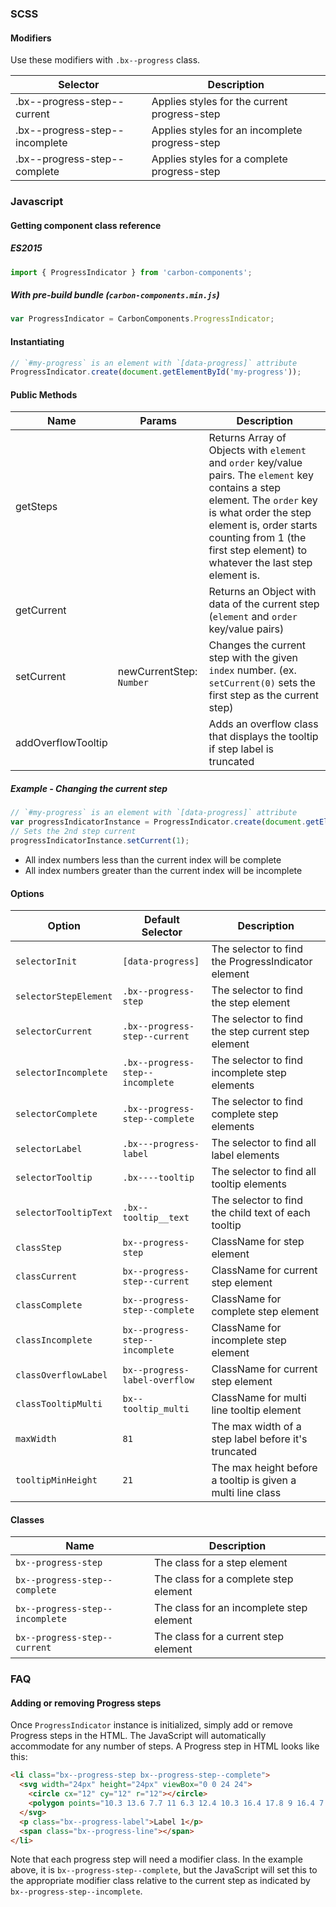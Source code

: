 ### SCSS

#### Modifiers

Use these modifiers with `.bx--progress` class.

| Selector                       | Description                                    |
| ------------------------------ | ---------------------------------------------- |
| .bx--progress-step--current    | Applies styles for the current progress-step   |
| .bx--progress-step--incomplete | Applies styles for an incomplete progress-step |
| .bx--progress-step--complete   | Applies styles for a complete progress-step    |

### Javascript

#### Getting component class reference

##### ES2015

```javascript
import { ProgressIndicator } from 'carbon-components';
```

##### With pre-build bundle (`carbon-components.min.js`)

```javascript
var ProgressIndicator = CarbonComponents.ProgressIndicator;
```

#### Instantiating

```javascript
// `#my-progress` is an element with `[data-progress]` attribute
ProgressIndicator.create(document.getElementById('my-progress'));
```

#### Public Methods

| Name               | Params                   | Description                                                                                                                                                                                                                                                    |
| ------------------ | ------------------------ | -------------------------------------------------------------------------------------------------------------------------------------------------------------------------------------------------------------------------------------------------------------- |
| getSteps           |                          | Returns Array of Objects with `element` and `order` key/value pairs. The `element` key contains a step element. The `order` key is what order the step element is, order starts counting from 1 (the first step element) to whatever the last step element is. |
| getCurrent         |                          | Returns an Object with data of the current step (`element` and `order` key/value pairs)                                                                                                                                                                        |
| setCurrent         | newCurrentStep: `Number` | Changes the current step with the given `index` number. (ex. `setCurrent(0)` sets the first step as the current step)                                                                                                                                          |
| addOverflowTooltip |                          | Adds an overflow class that displays the tooltip if step label is truncated                                                                                                                                                                                    |

##### Example - Changing the current step

```javascript
// `#my-progress` is an element with `[data-progress]` attribute
var progressIndicatorInstance = ProgressIndicator.create(document.getElementById('my-progress'));
// Sets the 2nd step current
progressIndicatorInstance.setCurrent(1);
```

- All index numbers less than the current index will be complete
- All index numbers greater than the current index will be incomplete

#### Options

| Option                | Default Selector                 | Description                                                 |
| --------------------- | -------------------------------- | ----------------------------------------------------------- |
| `selectorInit`        | `[data-progress]`                | The selector to find the ProgressIndicator element          |
| `selectorStepElement` | `.bx--progress-step`             | The selector to find the step element                       |
| `selectorCurrent`     | `.bx--progress-step--current`    | The selector to find the step current step element          |
| `selectorIncomplete`  | `.bx--progress-step--incomplete` | The selector to find incomplete step elements               |
| `selectorComplete`    | `.bx--progress-step--complete`   | The selector to find complete step elements                 |
| `selectorLabel`       | `.bx---progress-label`           | The selector to find all label elements                     |
| `selectorTooltip`     | `.bx----tooltip`                 | The selector to find all tooltip elements                   |
| `selectorTooltipText` | `.bx--tooltip__text`             | The selector to find the child text of each tooltip         |
| `classStep`           | `bx--progress-step`              | ClassName for step element                                  |
| `classCurrent`        | `bx--progress-step--current`     | ClassName for current step element                          |
| `classComplete`       | `bx--progress-step--complete`    | ClassName for complete step element                         |
| `classIncomplete`     | `bx--progress-step--incomplete`  | ClassName for incomplete step element                       |
| `classOverflowLabel`  | `bx--progress-label-overflow`    | ClassName for current step element                          |
| `classTooltipMulti`   | `bx--tooltip_multi`              | ClassName for multi line tooltip element                    |
| `maxWidth`            | `81`                             | The max width of a step label before it's truncated         |
| `tooltipMinHeight`    | `21`                             | The max height before a tooltip is given a multi line class |

#### Classes

| Name                            | Description                              |
| ------------------------------- | ---------------------------------------- |
| `bx--progress-step`             | The class for a step element             |
| `bx--progress-step--complete`   | The class for a complete step element    |
| `bx--progress-step--incomplete` | The class for an incomplete step element |
| `bx--progress-step--current`    | The class for a current step element     |

### FAQ

#### Adding or removing Progress steps

Once `ProgressIndicator` instance is initialized, simply add or remove Progress steps in the HTML. The JavaScript will automatically accommodate for any number of steps. A Progress step in HTML looks like this:

```html
<li class="bx--progress-step bx--progress-step--complete">
  <svg width="24px" height="24px" viewBox="0 0 24 24">
    <circle cx="12" cy="12" r="12"></circle>
    <polygon points="10.3 13.6 7.7 11 6.3 12.4 10.3 16.4 17.8 9 16.4 7.6"></polygon>
  </svg>
  <p class="bx--progress-label">Label 1</p>
  <span class="bx--progress-line"></span>
</li>
```

Note that each progress step will need a modifier class. In the example above, it is `bx--progress-step--complete`, but the JavaScript will set this to the appropriate modifier class relative to the current step as indicated by `bx--progress-step--incomplete`.
